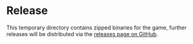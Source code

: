 # Release

This temporary directory contains zipped binaries for the game, further releases will be distributed via the [releases page on GitHub](https://github.com/peron1000/ArenaShooter/releases).

